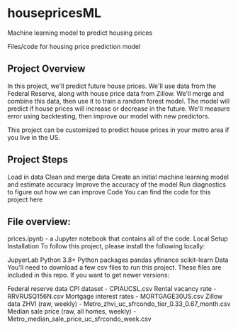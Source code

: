 # housepricesML
Machine learning model to predict housing prices

Files/code for housing price prediction model

## Project Overview
In this project, we'll predict future house prices. We'll use data from the Federal Reserve, along with house price data from Zillow. We'll merge and combine this data, then use it to train a random forest model. The model will predict if house prices will increase or decrease in the future. We'll measure error using backtesting, then improve our model with new predictors.

This project can be customized to predict house prices in your metro area if you live in the US.

## Project Steps
Load in data Clean and merge data Create an initial machine learning model and estimate accuracy Improve the accuracy of the model Run diagnostics to figure out how we can improve Code You can find the code for this project here

## File overview:
prices.ipynb - a Jupyter notebook that contains all of the code. Local Setup Installation To follow this project, please install the following locally:

JupyerLab Python 3.8+ Python packages pandas yfinance scikit-learn Data You'll need to download a few csv files to run this project. These files are included in this repo. 
If you want to get newer versions:

Federal reserve data CPI dataset - CPIAUCSL.csv Rental vacancy rate - RRVRUSQ156N.csv Mortgage interest rates - MORTGAGE30US.csv Zillow data ZHVI (raw, weekly) - Metro_zhvi_uc_sfrcondo_tier_0.33_0.67_month.csv Median sale price (raw, all homes, weekly) - Metro_median_sale_price_uc_sfrcondo_week.csv
